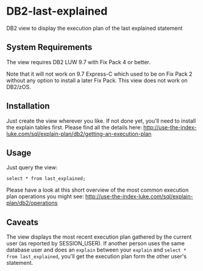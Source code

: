 DB2-last-explained
==================

DB2 view to display the execution plan of the last explained statement

System Requirements
-------------------

The view requires DB2 LUW 9.7 with Fix Pack 4 or better.

Note that it will not work on 9.7 Express-C which used to be on Fix Pack 2 without any option to install a later Fix Pack. This view does not work on DB2/zOS.

Installation
------------

Just create the view wherever you like. If not done yet, you'll need to install the explain tables first. Please find all the details here: http://use-the-index-luke.com/sql/explain-plan/db2/getting-an-execution-plan

Usage
-----

Just query the view:

    select * from last_explained;
    
Please have a look at this short overview of the most common execution plan operations you might see: http://use-the-index-luke.com/sql/explain-plan/db2/operations
  
Caveats
-------

The view displays the most recent execution plan gathered by the current user (as reported by SESSION_USER). If another person uses the same database user and does an `explain` between your `explain` and `select * from last_explained`, you'll get the execution plan form the other user's statement.


